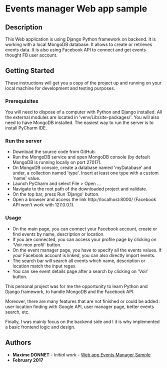 # Events manager Web app sample

## Description
This Web application is using Django Python framework on backend. It is working with a local MongoDB database.
It allows to create or retrieves events data. It is also using Facebook API to connect and get events thought FB user account. 

## Getting Started

These instructions will get you a copy of the project up and running on your local machine for development and testing purposes. 

### Prerequisites

You will need to dispose of a computer with Python and Django installed. All the external modules are located in 'venv/Lib/site-packages/'.
You will also need to have MongoDB installed.
The easiest way to run the server is to install PyCharm IDE.

### Run the server
* Download the source code from GitHub.
* Run the MongoDB service and open MongoDB console (by default MongoDB is running locally on port 27017).
* On MongoDB console, create a database named 'myDatabase' and under, a collection named 'type'. Insert at least one type with a custom 'name' value.
* Launch PyCharm and select File > Open ...
* Navigate to the root path of the downloaded project and validate.
* On the top bar, press Run 'Django' button.
* Open a browser and access the link http://localhost:8000/ (Facebook API won't work with 127.0.0.1).

### Usage
* On the main page, you can connect your Facebook account, create or find events by name, description or location.
* If you are connected, you can access your profile page by clicking on 'Voir mon profil' button.
* On the event manager page, you have to specify all the events values. If your Facebook account is linked, you can also directly import events.
* The search bar will search all events which name, description or location match the input regex.
* You can see event details page after a search by clicking on 'Voir' button.

This personal project was for me the opportunity to learn Python and Django framework, to handle MongoDB and the Facebook API.

Moreover, there are many features that are not finished or could be added : user location finding with Google API, user manager page, better events search, etc.

Finally, I was mainly focus on the backend side and I it is why implemented a basic frontend logic and design.

## Authors

* **Maxime DONNET** - *Initial work* - [Web app Events Manager Sample](https://github.com/maxou75/web_events_manager_sample)
* **February 2017**
